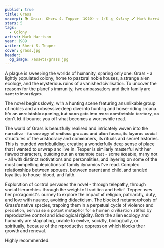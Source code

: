 ```yaml
---
publish: true
title: Grass
excerpt: 📚 Grass✒️ Sheri S. Tepper (1989) ✨ 5/5 🛸 Colony 🖌️ Mark Harrison
stars: 5
tags:
  - Colony
artist: Mark Harrison
year: 1989
writer: Sheri S. Tepper
cover: grass.jpg
header:
  og_image: /assets/grass.jpg
---
```

A plague is sweeping the worlds of humanity, sparing only one:  Grass - a lightly populated colony, home to pastoral noble houses, a strange alien ecology, and the mysterious ruins of a vanished civilisation. To uncover the reasons for the planet's immunity, two ambassadors and their family are sent to investigate.

The novel begins slowly, with a hunting scene featuring an unlikable group of nobles and an obsessive deep dive into hunting and horse-riding arcana. It's an unrelatable opening, but soon gets into more comfortable territory, so don't let it bounce you off what becomes a worthwhile read.

The world of Grass is beautifully realised and intricately woven into the narrative - its ecology of endless grasses and alien fauna, its layered social structures of the aristocracy and commoners, its rituals and secret histories. This is rounded worldbuilding, creating a wonderfully deep sense of place that I wanted to unwrap and live in. Tepper is similarly masterful with her flawed characters, building out an ensemble cast - some likeable, many not - all with distinct motivations and personalities, and layering on some of the most compelling depictions of family dynamics I've read. Complex relationships between spouses, between parent and child, and tangled loyalties to house, blood, and faith.

Exploration of control pervades the novel - through telepathy, through social hierarchies, through the weight of tradition and belief. Tepper uses her protagonist's journey to explore the impact of religion, patriarchy, duty, and love with nuance, avoiding didacticism. The blocked metamorphosis of Grass’s native species, trapping them in a perpetual cycle of violence and predation, serves as a potent metaphor for a human civilisation stifled by reproductive control and ideological rigidity. Both the alien ecology and humanity are stagnating, unable to evolve, socially, biologically, or spiritually, because of the reproductive oppression which blocks their growth and renewal.

Highly recommended.